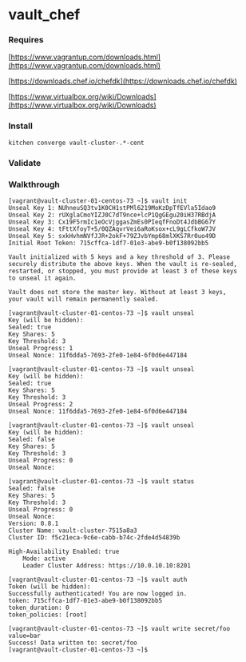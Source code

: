 # vault_chef

### Requires
[https://www.vagrantup.com/downloads.html](https://www.vagrantup.com/downloads.html)

[https://downloads.chef.io/chefdk](https://downloads.chef.io/chefdk)

[https://www.virtualbox.org/wiki/Downloads](https://www.virtualbox.org/wiki/Downloads)

### Install
`kitchen converge vault-cluster-.*-cent`

### Validate

### Walkthrough

```
[vagrant@vault-cluster-01-centos-73 ~]$ vault init
Unseal Key 1: NUhneuSQ3tv1K0CH1stPMl6219MoKzDpTfEVla5Idao9
Unseal Key 2: rUXglaCmoYIZJ0C7dT9nce+lcP1QgGEgu20iH37RBdjA
Unseal Key 3: Cx19F5rmIc1eOcVjggasZmEs0PIeqfFnoDt4JdbBG67Y
Unseal Key 4: tFttXfoyT+5/0QZAqvrVei6aRoKsox+cL9gLCfkoW7JV
Unseal Key 5: sxkHvhmNVfJJR+2okF+79ZJvbYmp68mlXKS7Rr0uo49D
Initial Root Token: 715cffca-1df7-01e3-abe9-b0f138092bb5

Vault initialized with 5 keys and a key threshold of 3. Please
securely distribute the above keys. When the vault is re-sealed,
restarted, or stopped, you must provide at least 3 of these keys
to unseal it again.

Vault does not store the master key. Without at least 3 keys,
your vault will remain permanently sealed.
```
```
[vagrant@vault-cluster-01-centos-73 ~]$ vault unseal
Key (will be hidden):
Sealed: true
Key Shares: 5
Key Threshold: 3
Unseal Progress: 1
Unseal Nonce: 11f6dda5-7693-2fe0-1e84-6f0d6e447184
```
```
[vagrant@vault-cluster-01-centos-73 ~]$ vault unseal
Key (will be hidden):
Sealed: true
Key Shares: 5
Key Threshold: 3
Unseal Progress: 2
Unseal Nonce: 11f6dda5-7693-2fe0-1e84-6f0d6e447184
```
```
[vagrant@vault-cluster-01-centos-73 ~]$ vault unseal
Key (will be hidden):
Sealed: false
Key Shares: 5
Key Threshold: 3
Unseal Progress: 0
Unseal Nonce:
```
```
[vagrant@vault-cluster-01-centos-73 ~]$ vault status
Sealed: false
Key Shares: 5
Key Threshold: 3
Unseal Progress: 0
Unseal Nonce:
Version: 0.8.1
Cluster Name: vault-cluster-7515a8a3
Cluster ID: f5c21eca-9c6e-cabb-b74c-2fde4d54839b

High-Availability Enabled: true
	Mode: active
	Leader Cluster Address: https://10.0.10.10:8201
```
```
[vagrant@vault-cluster-01-centos-73 ~]$ vault auth
Token (will be hidden):
Successfully authenticated! You are now logged in.
token: 715cffca-1df7-01e3-abe9-b0f138092bb5
token_duration: 0
token_policies: [root]
```
```
[vagrant@vault-cluster-01-centos-73 ~]$ vault write secret/foo value=bar
Success! Data written to: secret/foo
[vagrant@vault-cluster-01-centos-73 ~]$
```
